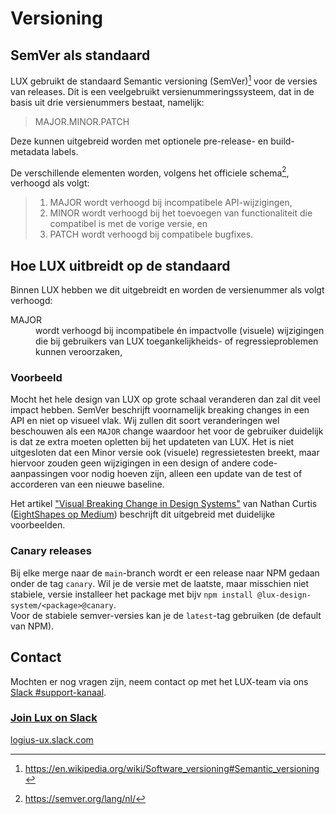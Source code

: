 # Versioning

## SemVer als standaard

LUX gebruikt de standaard Semantic versioning (SemVer)[^1] voor de versies van releases.
Dit is een veelgebruikt versienummeringssysteem, dat in de basis uit drie versienummers bestaat, namelijk:

> MAJOR.MINOR.PATCH

Deze kunnen uitgebreid worden met optionele pre-release- en build-metadata labels.

De verschillende elementen worden, volgens het officiele schema[^2], verhoogd als volgt:

> 1. MAJOR wordt verhoogd bij incompatibele API-wijzigingen,
> 1. MINOR wordt verhoogd bij het toevoegen van functionaliteit die compatibel is met de vorige versie, en
> 1. PATCH wordt verhoogd bij compatibele bugfixes.

## Hoe LUX uitbreidt op de standaard

Binnen LUX hebben we dit uitgebreidt en worden de versienummer als volgt verhoogd:

<dl>
<dt>MAJOR</dt>
<dd>wordt verhoogd bij incompatibele én impactvolle (visuele) wijzigingen die bij gebruikers van LUX toegankelijkheids- of regressieproblemen kunnen veroorzaken,</dd>
</dl>

### Voorbeeld

Mocht het hele design van LUX op grote schaal veranderen dan zal dit veel impact hebben. SemVer beschrijft voornamelijk breaking changes in een API en niet op visueel vlak. Wij zullen dit soort veranderingen wel beschouwen als een `MAJOR` change waardoor het voor de gebruiker duidelijk is dat ze extra moeten opletten bij het updateten van LUX.
Het is niet uitgesloten dat een Minor versie ook (visuele) regressietesten breekt, maar hiervoor zouden geen wijzigingen in een design of andere code-aanpassingen voor nodig hoeven zijn, alleen een update van de test of accorderen van een nieuwe baseline.

Het artikel ["Visual Breaking Change in Design Systems"](https://medium.com/eightshapes-llc/visual-breaking-change-in-design-systems-1e9109fac9c4) van Nathan Curtis ([EightShapes op Medium](https://medium.com/eightshapes-llc)) beschrijft dit uitgebreid met duidelijke voorbeelden.

### Canary releases

Bij elke merge naar de `main`-branch wordt er een release naar NPM gedaan onder de tag `canary`. Wil je de versie met de laatste, maar misschien niet stabiele, versie installeer het package met bijv `npm install @lux-design-system/<package>@canary`.  
Voor de stabiele semver-versies kan je de `latest`-tag gebruiken (de default van NPM).

## Contact

Mochten er nog vragen zijn, neem contact op met het LUX-team via ons [Slack #support-kanaal](https://logius-ux.slack.com/archives/C072WMXCC3H).

### [Join Lux on Slack](https://join.slack.com/t/logius-ux/shared_invite/zt-2isbt3hue-A6ksce6Qz5g~eYxez_DF5g)

[logius-ux.slack.com](https://logius-ux.slack.com/)

[^1]: <https://en.wikipedia.org/wiki/Software_versioning#Semantic_versioning>

[^2]: <https://semver.org/lang/nl/>
